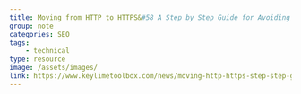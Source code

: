```yaml
---
title: Moving from HTTP to HTTPS&#58 A Step by Step Guide for Avoiding SEO Pitfalls
group: note
categories: SEO
tags:
    - technical
type: resource
image: /assets/images/
link: https://www.keylimetoolbox.com/news/moving-http-https-step-step-guide-avoiding-seo-pitfalls-maximizing-google-organic-traffic/
---
```

